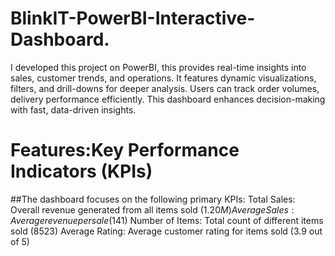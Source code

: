 # BlinkIT-PowerBI-Interactive-Dashboard.
I developed this project on PowerBI, this provides real-time insights into sales, customer trends, and operations. It features dynamic visualizations, filters, and drill-downs for deeper analysis. Users can track order volumes, delivery performance efficiently. This dashboard enhances decision-making with fast, data-driven insights.

# Features:Key Performance Indicators (KPIs)
##The dashboard focuses on the following primary KPIs:
Total Sales: Overall revenue generated from all items sold ($1.20M)
Average Sales: Average revenue per sale ($141)
Number of Items: Total count of different items sold (8523)
Average Rating: Average customer rating for items sold (3.9 out of 5)
